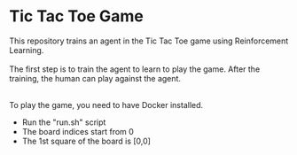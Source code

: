 # Tic Tac Toe Game

This repository trains an agent in the Tic Tac Toe game using Reinforcement Learning. <br>
<br>
The first step is to train the agent to learn to play the game. After the training, the human can play against the agent. <br>
<br>

To play the game, you need to have Docker installed.

<ul>
<li>Run the "run.sh" script</li>
<li>The board indices start from 0</li>
<li>The 1st square of the board is [0,0]</li>
</ul>

